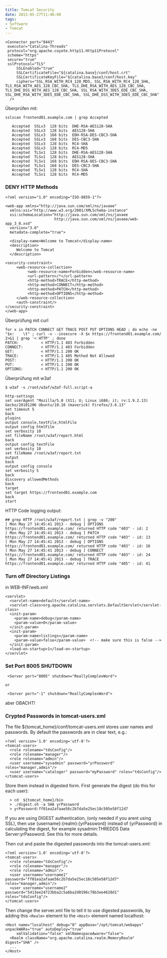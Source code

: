 ```yaml
---
title: Tomcat Security
date: 2013-05-27T11:46:08
tags:
- Software
- Tomcat
---
```


~~~
<Connector port="8443"
 executor="Catalina-Threads"
 protocol="org.apache.coyote.http11.Http11Protocol"
 scheme="https"
 secure="true"
 sslProtocol="TLS"
     SSLEnabled="true"
     SSLCertificateFile="${catalina.base}/conf/host.crt"
     SSLCertificateKeyFile="${catalina.base}/conf/host.key"
     ciphers="SSL_RSA_WITH_RC4_128_MD5, SSL_RSA_WITH_RC4_128_SHA, TLS_RSA_WITH_AES_128_CBC_SHA, TLS_DHE_RSA_WITH_AES_128_CBC_SHA, TLS_DHE_DSS_WITH_AES_128_CBC_SHA, SSL_RSA_WITH_3DES_EDE_CBC_SHA, SSL_DHE_RSA_WITH_3DES_EDE_CBC_SHA, SSL_DHE_DSS_WITH_3DES_EDE_CBC_SHA"
  />
~~~

Überprüfen mit:

~~~
sslscan frontend01.example.com | grep Accepted

   Accepted  SSLv3  128 bits  DHE-RSA-AES128-SHA
   Accepted  SSLv3  128 bits  AES128-SHA
   Accepted  SSLv3  168 bits  EDH-RSA-DES-CBC3-SHA
   Accepted  SSLv3  168 bits  DES-CBC3-SHA
   Accepted  SSLv3  128 bits  RC4-SHA
   Accepted  SSLv3  128 bits  RC4-MD5
   Accepted  TLSv1  128 bits  DHE-RSA-AES128-SHA
   Accepted  TLSv1  128 bits  AES128-SHA
   Accepted  TLSv1  168 bits  EDH-RSA-DES-CBC3-SHA
   Accepted  TLSv1  168 bits  DES-CBC3-SHA
   Accepted  TLSv1  128 bits  RC4-SHA
   Accepted  TLSv1  128 bits  RC4-MD5
~~~

### DENY HTTP Methods

~~~
<?xml version="1.0" encoding="ISO-8859-1"?>

<web-app xmlns="http://java.sun.com/xml/ns/javaee"
  xmlns:xsi="http://www.w3.org/2001/XMLSchema-instance"
  xsi:schemaLocation="http://java.sun.com/xml/ns/javaee
                      http://java.sun.com/xml/ns/javaee/web-app_3_0.xsd"
  version="3.0"
  metadata-complete="true">

  <display-name>Welcome to Tomcat</display-name>
  <description>
     Welcome to Tomcat
  </description>

<security-constraint>
     <web-resource-collection>
          <web-resource-name>Forbidden</web-resource-name>
          <url-pattern>/*</url-pattern>
          <http-method>TRACE</http-method>
          <http-method>CONNECT</http-method>
          <http-method>PATCH</http-method>
          <http-method>OPTIONS</http-method>
     </web-resource-collection>
     <auth-constraint/>
</security-constraint>
</web-app>
~~~

Überprüfung mit curl

~~~
for x in PATCH CONNECT GET TRACE POST PUT OPTIONS HEAD ; do echo -ne "$x:    \t" ; curl -v --insecure -X $x https://frontend01.example.com/ 2>&1 | grep '< HTTP' ; done
PATCH:          < HTTP/1.1 403 Forbidden
CONNECT:        < HTTP/1.1 403 Forbidden
GET:            < HTTP/1.1 200 OK
TRACE:          < HTTP/1.1 405 Method Not Allowed
POST:           < HTTP/1.1 200 OK
PUT:            < HTTP/1.1 200 OK
OPTIONS:        < HTTP/1.1 200 OK
~~~

Überprüfung mit w3af

~~~
$ w3af -s /root/w3af/w3af-full.script-a

http-settings
set userAgent "Mozilla/5.0 (X11; U; Linux i686; it; rv:1.9.2.13) Gecko/20101206 Ubuntu/10.10 (maverick) Firefox/3.6.13"
set timeout 5
back
plugins
output console,textFile,htmlFile
output config htmlFile
set verbosity 10
set fileName /root/w3af/report.html
back
output config textFile
set verbosity 10
set fileName /root/w3af/report.txt
output
back
output config console
set verbosity 5
back
discovery allowedMethods
back
target
set target https://frontend01.example.com
back
start
~~~

HTTP Code logging output:

~~~
## grep HTTP /root/w3af/report.txt | grep -v "200"
[ Mon May 27 14:45:41 2013 - debug ] OPTIONS https://frontend01.example.com/ returned HTTP code "403" - id: 2
[ Mon May 27 14:45:41 2013 - debug ] PATCH https://frontend01.example.com/ returned HTTP code "403" - id: 13
[ Mon May 27 14:45:41 2013 - debug ] OPTIONS https://frontend01.example.com/ returned HTTP code "403" - id: 16
[ Mon May 27 14:45:41 2013 - debug ] CONNECT https://frontend01.example.com/ returned HTTP code "403" - id: 24
[ Mon May 27 14:45:41 2013 - debug ] TRACE https://frontend01.example.com/ returned HTTP code "405" - id: 41
~~~

### Turn off Directory Listings

in WEB-INF/web.xml

~~~
<servlet>
  <servlet-name>default</servlet-name>
  <servlet-class>org.apache.catalina.servlets.DefaultServlet</servlet-class>
  <init-param>
    <param-name>debug</param-name>
    <param-value>0</param-value>
  </init-param>
  <init-param>
    <param-name>listings</param-name>
    <param-value>false</param-value>  <!-- make sure this is false -->
  </init-param>
  <load-on-startup>1</load-on-startup>
</servlet>
~~~

### Set Port 8005 SHUTDOWN

~~~
 <Server port="8005" shutdown="ReallyComplexWord">

or

 <Server port="-1" shutdown="ReallyComplexWord">
~~~

aber OBACHT!

### Crypted Passwords in tomcat-users.xml

The file ${tomcat_home}/conf/tomcat-users.xml stores user names and
passwords. By default the passwords are in clear text, e.g.:

~~~
<?xml version='1.0' encoding='utf-8'?>
<tomcat-users>
  <role rolename="tdsConfig"/>
  <role rolename="manager"/>
  <role rolename="admin"/>
  <user username="sysadmin" password="yrPassword" roles="manager,admin"/>
  <user username="cataloger" password="myPassword" roles="tdsConfig"/>
</tomcat-users>
~~~

Store them instead in digested form. First generate the digest (do this for each user):

~~~
  > cd  ${tomcat_home}/bin
  > ./digest.sh -a SHA yrPassword
  > yrPassword:ff01ea2afaae56c2b7da5e25ec18c505e58f12d7
~~~

If you are using DIGEST authentication, (only needed if you arent using
SSL), then use {username}:{realm}:{yrPassword} instead of {yrPassword} in
calculating the digest, for example sysadmin:THREDDS Data
Server:yrPassword. See this for more details.

Then cut and paste the digested passwords into the tomcat-users.xml:

~~~
<?xml version='1.0' encoding='utf-8'?>
<tomcat-users>
  <role rolename="tdsConfig"/>
  <role rolename="manager"/>
  <role rolename="admin"/>
  <user username="username1" password="ff01ea2afaae56c2b7da5e25ec18c505e58f12d7" roles="manager,admin"/>
  <user username="username2" password="5413ee24723bba2c5a6ba2d0196c78b3ee4628d1" roles="tdsConfig"/>
</tomcat-users>
~~~

Then change the server.xml file to tell it to use digested passwords, by
adding this `<Realm>` element to the `<Host>` element named localhost:

~~~
<Host name="localhost" debug="0" appBase="/opt/tomcat/webapps" unpackWARs="true" autoDeploy="true"
     xmlValidation="false" xmlNamespaceAware="false">
  <Realm className="org.apache.catalina.realm.MemoryRealm" digest="SHA" />
  ...
</Host>
~~~
